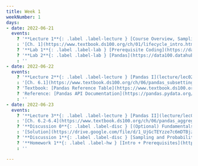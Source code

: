 ```yaml
---
title: Week 1
weekNumber: 1
days:
- date: 2022-06-21
  events:
    ? '**Lecture 1**{: .label .label-lecture } [Course Overview, Sampling and Probability](lecture/lec01)'
    : '[Ch. 1](https://www.textbook.ds100.org/ch/01/lifecycle_intro.html), [2](https://www.textbook.ds100.org/ch/02/data_scope_intro.html), [3.1](https://www.textbook.ds100.org/ch/03/theory_urn.html)'
    ? '**Lab 1**{: .label .label-lab } [Prerequisite Coding](https://data100.datahub.berkeley.edu/hub/user-redirect/git-pull?repo=https%3A%2F%2Fgithub.com%2FDS-100%2Fsu22&urlpath=lab%2Ftree%2Fsu22%2Flab%2Flab01%2Flab01.ipynb&branch=main) (due Jun 27)'
    ? '**Lab 2**{: .label .label-lab } [Pandas](https://data100.datahub.berkeley.edu/hub/user-redirect/git-pull?repo=https%3A%2F%2Fgithub.com%2FDS-100%2Fsu22&urlpath=lab%2Ftree%2Fsu22%2Flab%2Flab02%2Flab02.ipynb&branch=main) (due Jun 27)'
    : ''
- date: 2022-06-22
  events:
    ? '**Lecture 2**{: .label .label-lecture } [Pandas I](lecture/lec02)'
    : '[Ch. 6.1](https://www.textbook.ds100.org/ch/06/pandas_subsetting.html), [6.5](https://www.textbook.ds100.org/ch/06/pandas_other_reps.html)'
    ? 'Textbook: [Pandas Reference Table](https://www.textbook.ds100.org/ch/a04/ref_pandas.html)'
    ? 'Reference: [Pandas API Documentation](https://pandas.pydata.org/pandas-docs/stable/reference/index.html)'
    : ''
- date: 2022-06-23
  events:
    ? '**Lecture 3**{: .label .label-lecture } [Pandas II](lecture/lec03)'
    : '[Ch. 6.2-6.4](https://www.textbook.ds100.org/ch/06/pandas_aggregating.html)'
    ? '**Discussion 0**{: .label .label-disc } [(Optional) Fundamentals](https://drive.google.com/file/d/166VQiPYb2Quv0CelQxTy_jIIh_jBDjHz/view?usp=sharing)'
    : '[Solution](https://drive.google.com/file/d/1_UjGcTEYzze7c6mDTBjzZed-z8vgWHA_/view?usp=sharing), [Recordings](https://www.youtube.com/watch?v=PUqAVMEJGco&list=PLQCcNQgUcDfrwQzbE-vvGNkgKYr4aRRNu)'
    ? '**Discussion 1**{: .label .label-disc } [Sampling and Probability, Pandas](https://drive.google.com/file/d/1ksBfjsuXnID7wUoQB97EX4OvtAWO5Tra/view?usp=sharing), [code](https://data100.datahub.berkeley.edu/hub/user-redirect/git-pull?repo=https%3A%2F%2Fgithub.com%2FDS-100%2Fsu22&branch=main&urlpath=lab%2Ftree%2Fsu22%2Fdisc%2Fdisc01)'
    ? '**Homework 1**{: .label .label-hw } [Intro + Prerequisites](https://drive.google.com/file/d/1O7tdxSMbuJP3M8dDq9MDb56ew26lo8PO/view?usp=sharing) (due Jun 27)'
    : ''

---
```

<!-- [Intro + Prerequisites](https://ds100.org/fa21/resources/assets/hw/hw1.pdf) -->
<!-- [Prerequisite Coding](https://data100.datahub.berkeley.edu/hub/user-redirect/git-pull?repo=https%3A%2F%2Fgithub.com%2FDS-100%2Ffa21&urlpath=lab%2Ftree%2Ffa21%2Flab%2Flab01%2F&branch=main) -->
